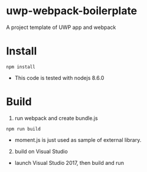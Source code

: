 # uwp-webpack-boilerplate

A project template of UWP app and webpack

# Install

```
npm install
```

* This code is tested with nodejs 8.6.0

# Build


1. run webpack and create bundle.js

  ```
  npm run build
  ```

  * moment.js is just used as sample of external library.


2. build on Visual Studio

  * launch Visual Studio 2017, then build and run

